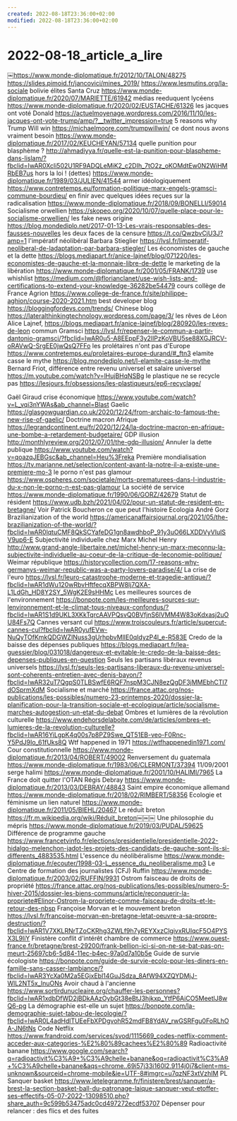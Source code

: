 ```yaml
---
created: 2022-08-18T23:36:00+02:00
modified: 2022-08-18T23:36:00+02:00
---
```


# 2022-08-18_article_a_lire

￼https://www.monde-diplomatique.fr/2012/10/TALON/48275
https://slides.pimoid.fr/jancovici/mines_2019/
https://www.lesmutins.org/la-sociale
bolivie élites Santa Cruz https://www.monde-diplomatique.fr/2020/07/MARIETTE/61942
médias reeduquent lycéens https://www.monde-diplomatique.fr/2020/02/EUSTACHE/61326
les jacques ont voté Donald https://actuelmoyenage.wordpress.com/2016/11/10/les-jacques-ont-vote-trump/amp/?__twitter_impression=true
5 reasons why Trump Will win https://michaelmoore.com/trumpwillwin/
ce dont nous avons vraiment besoin https://www.monde-diplomatique.fr/2017/02/KEUCHEYAN/57134
quelle punition pour blasphème ? http://ahmadiyya.fr/quelle-est-la-punition-pour-blaspheme-dans-lislam/?fbclid=IwAR0Xcli502U1RF9ADQLeMiK2_c2DIh_7tO2z_oKOMdtEw0N2WiHMRbEB7us
hors la loi ! (dettes) https://www.monde-diplomatique.fr/1989/03/JULIEN/41544
armer idéologiquement https://www.contretemps.eu/formation-politique-marx-engels-gramsci-commune-bourdieu/
en finir avec quelques idées reçues sur la radicalisation https://www.monde-diplomatique.fr/2018/09/BONELLI/59014
Socialisme orwellien https://skopeo.org/2020/10/07/quelle-place-pour-le-socialisme-orwellien/
les fake news origine https://blog.mondediplo.net/2017-01-13-Les-vrais-responsables-des-fausses-nouvelles
les deux faces de la censure https://t.co/QwzbvCjU3J?amp=1
l'impératif néolibéral Barbara Stieglier https://lvsl.fr/limperatif-neoliberal-de-ladaptation-par-barbara-stiegler/
Les économistes de gauche et la dette https://blogs.mediapart.fr/anice-lajnef/blog/071220/les-economistes-de-gauche-et-la-monnaie-libre-de-dette
le marketing de la libération https://www.monde-diplomatique.fr/2001/05/FRANK/1739
use whishlist https://medium.com/@florianclanet/use-wish-lists-and-certifications-to-extend-your-knowledge-36282be54479
cours collège de France Agrion https://www.college-de-france.fr/site/philippe-aghion/course-2020-2021.htm
best developer blog https://bloggingfordevs.com/trends/
Chinese blog https://lateralthinkingtechnology.wordpress.com/page/3/
les rêves de Léon Alice Lajnef, https://blogs.mediapart.fr/anice-lajnef/blog/280920/les-reves-de-leon
commun Gramsci https://lvsl.fr/repenser-le-commun-a-partir-dantonio-gramsci/?fbclid=IwAR0u5-A8EEppF3y2lIPzKoVBU5se88XGJRCV-oRAVwQ-SrgEE0jwQsQ7FFo
les prolétaires n'ont pas d'Europe https://www.contretemps.eu/proletaires-europe-durand/#_ftn3
elamite casse le mythe https://blog.mondediplo.net/l-elamite-casse-le-mythe
 Bernard Friot, différence entre revenu universel et salaire universel https://m.youtube.com/watch?v=lHujBHqNSBg
le plastique ne se recycle pas https://lesjours.fr/obsessions/les-plastiqueurs/ep6-recyclage/

Gaël Giraud crise économique https://www.youtube.com/watch?v=L_vqi3nYWAs&ab_channel=Blast
Gaelic https://glasgowguardian.co.uk/2020/12/24/from-archaic-to-famous-the-new-rise-of-gaelic/
Doctrine macron Afrique https://legrandcontinent.eu/fr/2020/12/24/la-doctrine-macron-en-afrique-une-bombe-a-retardement-budgetaire/
GDP illusion http://monthlyreview.org/2012/07/01/the-gdp-illusion/
Annuler la dette publique https://www.youtube.com/watch?v=qoazqJEBGsc&ab_channel=Heu%3Freka
Première mondialisation https://tv.marianne.net/selection/content-avant-la-notre-il-a-existe-une-premiere-mo-3
le porno n'est pas glamour https://www.ospheres.com/societale/morts-prematurees-dans-l-industrie-du-x-non-le-porno-n-est-pas-glamour
La société de service https://www.monde-diplomatique.fr/1990/06/GORZ/42679
Statut de résident https://www.udb.bzh/2021/04/02/pour-un-statut-de-resident-en-bretagne/
Voir Patrick Boucheron ce que peut l'histoire
Ecologia André Gorz
Brazilianization of the world https://americanaffairsjournal.org/2021/05/the-brazilianization-of-the-world/?fbclid=IwAR0lqtuCMF8QkSCYafeDG1gn8awdhboP_91y3uO66LXDDVyVIulSV9up6-E
Subjectivité individuelle chez Marx Michel Henry http://www.grand-angle-libertaire.net/michel-henry-un-marx-meconnu-la-subjectivite-individuelle-au-coeur-de-la-critique-de-leconomie-politique/
Weimar république https://historycollection.com/17-reasons-why-germanys-weimar-republic-was-a-party-lovers-paradise/4/
La crise de l'euro https://lvsl.fr/leuro-catastrophe-moderne-et-tragedie-antique/?fbclid=IwAR1dWu120wRbvHftfecqXBPW8lj7QXA-L1LdGh_HD8Y2SY_5WgK2E9sHHMc
Les meilleures sources de l'environnement https://bonpote.com/les-meilleures-sources-sur-lenvironnement-et-le-climat-tous-niveaux-confondus/?fbclid=IwAR1S1d9UKL3XKkTqrcAAVPQsvQ0BVfjnS6lVMM4W83oKdxasj2uOU84Fs7Q
Cannes versant cul https://www.troiscouleurs.fr/article/supercut-cannes-cul?fbclid=IwAR0yufEVw-NuQyTOfKmkQDGWZINuss3gUrhpbvMlIE0qIdyzP4l_e-R583E
Credo de la baisse des dépenses publiques https://blogs.mediapart.fr/lea-guessier/blog/031018/dangereux-et-evitable-le-credo-de-la-baisse-des-depenses-publiques-en-question
Seuls les partisans libéraux revenus universels https://lvsl.fr/seuls-les-partisans-liberaux-du-revenu-universel-sont-coherents-entretien-avec-denis-bayon/?fbclid=IwAR32uT7QgpS0TLBSwfE6RQF7nspM3CJN8ezQgDF3jMMEbhCTl7dOSprmXdM
Socialisme et marché https://france.attac.org/nos-publications/les-possibles/numero-23-printemps-2020/dossier-la-planification-pour-la-transition-sociale-et-ecologique/article/socialisme-marches-autogestion-un-etat-du-debat
Ombres et lumières de la révolution culturelle https://www.endehorsdelaboite.com/de/articles/ombres-et-lumieres-de-la-revolution-culturelle?fbclid=IwAR16YiLgpK4q00s7p8PZ9Swe_QT51EB-veo-F0Rnc-Y5PdJ9Io_61fUks8Q
Wtf happened in 1971 https://wtfhappenedin1971.com/
Cour constitutionnelle https://www.monde-diplomatique.fr/2013/04/ROBERT/49002
Renversement du guatemala https://www.monde-diplomatique.fr/1983/06/CLERMONT/37394
11/09/2001 serge halimi https://www.monde-diplomatique.fr/2001/10/HALIMI/7965
La France doit quitter l'OTAN Régis Debray https://www.monde-diplomatique.fr/2013/03/DEBRAY/48843
Saint empire économique allemand https://www.monde-diplomatique.fr/2018/02/RIMBERT/58356
Ecologie et féminisme un lien naturel https://www.monde-diplomatique.fr/2011/05/BIEHL/20467
Le réduit breton https://fr.m.wikipedia.org/wiki/Réduit_breton￼￼￼
Une philosophie du mépris https://www.monde-diplomatique.fr/2019/03/PUDAL/59625
Différence de programme gauche https://www.francetvinfo.fr/elections/presidentielle/presidentielle-2022-hidalgo-melenchon-jadot-les-projets-des-candidats-de-gauche-sont-ils-si-differents_4883535.html
L'essence du néolibéralisme https://www.monde-diplomatique.fr/ecouter/1998-03-L_essence_du_neoliberalisme.mp3
Le Centre de formation des journalistes (CFJ) Ruffin https://www.monde-diplomatique.fr/2003/02/RUFFIN/9931
Ostrom faisceau de droits de propriété https://france.attac.org/nos-publications/les-possibles/numero-5-hiver-2015/dossier-les-biens-communs/article/reconquerir-la-propriete#Elinor-Ostrom-la-propriete-comme-faisceau-de-droits-et-le-retour-des-nbsp
Françoise Morvan et le mouvement breton https://lvsl.fr/francoise-morvan-en-bretagne-letat-oeuvre-a-sa-propre-destruction/?fbclid=IwAR1V7XKLRNrTZoCKRhg3ZWLf9h7yREYXxzClgivxRUIqcF5O4PYSX3L9liY
Finistère conflit d'intérêt chambre de commerce https://www.ouest-france.fr/bretagne/brest-29200/frank-bellion-ici-si-on-ne-se-bat-pas-on-meurt-25697cb6-5d84-11ec-b4ec-97a0d7a10b5e
Guide de survie écologiste https://bonpote.com/guide-de-survie-ecolo-pour-les-diners-en-famille-sans-casser-lambiance/?fbclid=IwAR3YcXa0M2a5EGjxEbl14GuJSdza_8AfW94XZQYDMjJ-WlL2NT5x_lnuONs
Avoir chaud à l'ancienne https://www.sortirdunucleaire.org/chauffer-les-personnes?fbclid=IwAR1xdbDfWD2jBDkAAzOybGt38eBtJ3hjkxp_YtfP6AiCO5MeetlJ8wQ6-pg
La démographie est-elle un sujet https://bonpote.com/la-demographie-sujet-tabou-de-lecologie/?fbclid=IwAR0L4adHdlTUEeFbXPDgvohR52mdFB8YdAV_rwGSRFgu0FoRLhOA-JN6tNs
Code Netflix https://www.frandroid.com/services/svod/1115669_codes-netflix-comment-acceder-aux-categories-%E2%80%89cachees%E2%80%89
Radioactivité banane https://www.google.com/search?q=radioactivit%C3%A9+%C3%A9chelle+banane&oq=radioactivit%C3%A9+%C3%A9chelle+banane&aqs=chrome..69i57j33i160l2.9114j0j7&client=ms-unknown&sourceid=chrome-mobile&ie=UTF-8#imgrc=u7qzNF3xtVzhIM
PL Sanquer basket https://www.letelegramme.fr/finistere/brest/sanquer/a-brest-la-section-basket-ball-du-patronage-laique-sanquer-veut-etoffer-ses-effectifs-05-07-2022-13098510.php?share_auth=9c599b53475adc0cd497272ecdf53707
Dépenser pour relancer : des flics et des fuites

